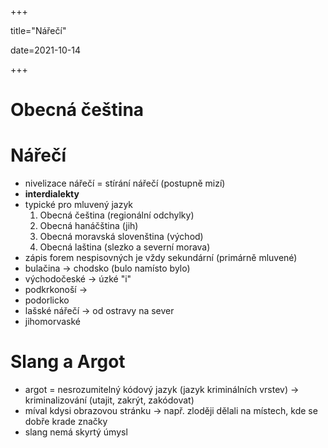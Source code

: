 +++

title="Nářečí"

date=2021-10-14

+++

# Obecná čeština

# Nářečí

- nivelizace nářečí = stírání nářečí (postupně mizí)
- **interdialekty**
- typické pro mluvený jazyk
  1. Obecná čeština (regionální odchylky)
  2. Obecná hanáčština (jih)
  3. Obecná moravská slovenština (východ)
  4. Obecná laština (slezko a severní morava)
- zápis forem nespisovných je vždy sekundární (primárně mluvené)
- bulačina $\to$ chodsko (bulo namísto bylo)
- východočeské $\to$ úzké "i"
- podkrkonoší $\to$ 
- podorlicko
- lašské nářečí $\to$ od ostravy na sever
- jihomorvaské

# Slang a Argot

- argot = nesrozumitelný kódový jazyk (jazyk kriminálních vrstev) $\to$ kriminalizování (utajit, zakrýt, zakódovat)
- míval kdysi obrazovou stránku $\to$ např. zloději dělali na místech, kde se dobře krade značky
- slang nemá skyrtý úmysl